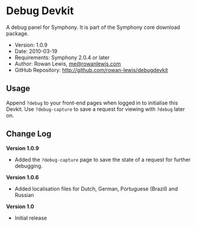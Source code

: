 # Debug Devkit #

A debug panel for Symphony.
It is part of the Symphony core download package.

- Version: 1.0.9
- Date: 2010-03-19
- Requirements: Symphony 2.0.4 or later
- Author: Rowan Lewis, me@rowanlewis.com
- GitHub Repository: <http://github.com/rowan-lewis/debugdevkit>

## Usage

Append `?debug` to your front-end pages when logged in to initialise this
Devkit. Use `?debug-capture` to save a request for viewing with `?debug`
later on.

## Change Log

**Version 1.0.9**

- Added the `?debug-capture` page to save the state of a request for further debugging.

**Version 1.0.6**

- Added localisation files for Dutch, German, Portuguese (Brazil) and Russian

**Version 1.0**

- Initial release
